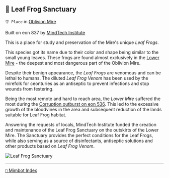 ## 🐸 Leaf Frog Sanctuary

`🪧 Place` in [Oblivion Mire](<https://zeithalt.github.io/r/oblivion_mire.html>)

Built on eon 837 by [MindTech Institute](<https://zeithalt.github.io/r/mindtech_institute.html>)

This is a place for study and preservation of the Mire's unique *Leaf Frogs*. 

This species got its name due to their color and shape being similar to the small young leaves. These frogs are found almost exclusively in the [Lower Mire](<https://zeithalt.github.io/r/lower_mire_area.html>) - the deepest and most dangerous part of the Oblivion Mire.

Despite their benign appearance, the *Leaf Frogs* are venomous and can be lethal to humans. The diluted *Leaf Frog Venom* has been used by the mirefolk for ceonturies as an antiseptic to prevent infections and stop wounds from festering.

Being the most remote and hard to reach area, the *Lower Mire* suffered the most during the [Corruption outburst on eon 536](<https://zeithalt.github.io/t/#eon0536>). This led to the excessive growth of the bloodvines in the area and subsequent reduction of the lands suitable for Leaf Frog habitat.

Answering the requests of locals, MindTech Institute funded the creation and maintenance of the Leaf Frog Sanctuary on the outskirts of the Lower Mire. The Sanctuary provides the perfect conditions for the Leaf Frogs, while also serving as a source of disinfectants, antiseptic solutions and other products based on *Leaf Frog Venom*.

![Leaf Frog Sanctuary](https://zeithalt.github.io/r/i/leaf_frog_sanctuary.png)


-----
[`📑` Mimbot Index](<https://zeithalt.github.io/r/#68e0>)
<!---
keywords: mt, bloodvines, oblivion mire
aliases: 
-->